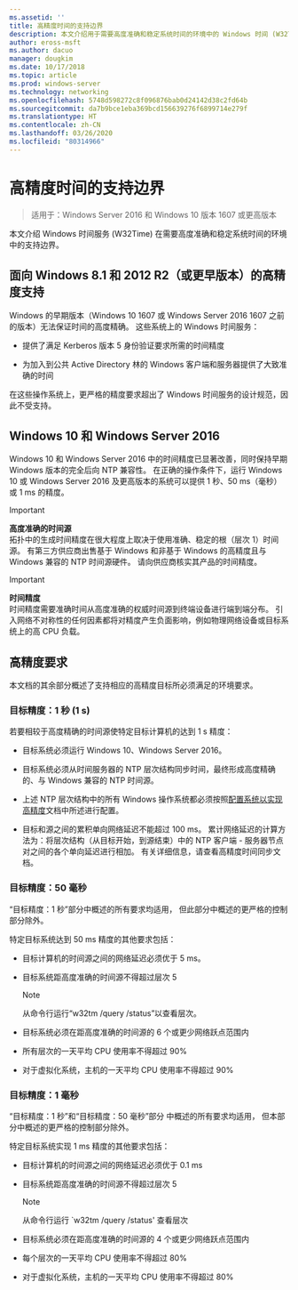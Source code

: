 ```yaml
---
ms.assetid: ''
title: 高精度时间的支持边界
description: 本文介绍用于需要高度准确和稳定系统时间的环境中的 Windows 时间 (W32Time) 服务的支持边界。
author: eross-msft
ms.author: dacuo
manager: dougkim
ms.date: 10/17/2018
ms.topic: article
ms.prod: windows-server
ms.technology: networking
ms.openlocfilehash: 5748d598272c8f096876bab0d24142d38c2fd64b
ms.sourcegitcommit: da7b9bce1eba369bcd156639276f6899714e279f
ms.translationtype: HT
ms.contentlocale: zh-CN
ms.lasthandoff: 03/26/2020
ms.locfileid: "80314966"
---
```

# <a name="support-boundary-for-high-accuracy-time"></a>高精度时间的支持边界

>适用于：Windows Server 2016 和 Windows 10 版本 1607 或更高版本

本文介绍 Windows 时间服务 (W32Time) 在需要高度准确和稳定系统时间的环境中的支持边界。

## <a name="high-accuracy-support-for-windows-81-and-2012-r2-or-prior"></a>面向 Windows 8.1 和 2012 R2（或更早版本）的高精度支持

Windows 的早期版本（Windows 10 1607 或 Windows Server 2016 1607 之前的版本）无法保证时间的高度精确。 这些系统上的 Windows 时间服务：

-   提供了满足 Kerberos 版本 5 身份验证要求所需的时间精度

-   为加入到公共 Active Directory 林的 Windows 客户端和服务器提供了大致准确的时间

在这些操作系统上，更严格的精度要求超出了 Windows 时间服务的设计规范，因此不受支持。

## <a name="windows-10-and-windows-server-2016"></a>Windows 10 和 Windows Server 2016

Windows 10 和 Windows Server 2016 中的时间精度已显著改善，同时保持早期 Windows 版本的完全后向 NTP 兼容性。 在正确的操作条件下，运行 Windows 10 或 Windows Server 2016 及更高版本的系统可以提供 1 秒、50 ms（毫秒）或 1 ms 的精度。

>[!IMPORTANT]
>**高度准确的时间源**<br>
>拓扑中的生成时间精度在很大程度上取决于使用准确、稳定的根（层次 1）时间源。 有第三方供应商出售基于 Windows 和非基于 Windows 的高精度且与 Windows 兼容的 NTP 时间源硬件。 请向供应商核实其产品的时间精度。

>[!IMPORTANT]
>**时间精度**<br>
>时间精度需要准确时间从高度准确的权威时间源到终端设备进行端到端分布。 引入网络不对称性的任何因素都将对精度产生负面影响，例如物理网络设备或目标系统上的高 CPU 负载。

## <a name="high-accuracy-requirements"></a>高精度要求

本文档的其余部分概述了支持相应的高精度目标所必须满足的环境要求。

### <a name="target-accuracy-1-second-1s"></a>目标精度：1 秒 (1 s)

若要相较于高度精确的时间源使特定目标计算机的达到 1 s 精度：

-   目标系统必须运行 Windows 10、Windows Server 2016。

-   目标系统必须从时间服务器的 NTP 层次结构同步时间，最终形成高度精确的、与 Windows 兼容的 NTP 时间源。

-   上述 NTP 层次结构中的所有 Windows 操作系统都必须按照[配置系统以实现高精度](configuring-systems-for-high-accuracy.md)文档中所述进行配置。

-   目标和源之间的累积单向网络延迟不能超过 100 ms。 累计网络延迟的计算方法为：将层次结构（从目标开始，到源结束）中的 NTP 客户端 - 服务器节点对之间的各个单向延迟进行相加。 有关详细信息，请查看高精度时间同步文档。

### <a name="target-accuracy-50-milliseconds"></a>目标精度：50 毫秒

“目标精度：1 秒”部分中概述的所有要求均适用，  但此部分中概述的更严格的控制部分除外。

特定目标系统达到 50 ms 精度的其他要求包括：

-   目标计算机的时间源之间的网络延迟必须优于 5 ms。

-   目标系统距高度准确的时间源不得超过层次 5

    >[!Note]
    >从命令行运行“w32tm /query /status”以查看层次。

-   目标系统必须在距高度准确的时间源的 6 个或更少网络跃点范围内

-   所有层次的一天平均 CPU 使用率不得超过 90%

-   对于虚拟化系统，主机的一天平均 CPU 使用率不得超过 90%

### <a name="target-accuracy-1-millisecond"></a>目标精度：1 毫秒

“目标精度：1 秒”和“目标精度：50 毫秒”部分  中概述的所有要求均适用，  但本部分中概述的更严格的控制部分除外。

特定目标系统实现 1 ms 精度的其他要求包括：

-   目标计算机的时间源之间的网络延迟必须优于 0.1 ms

-   目标系统距高度准确的时间源不得超过层次 5

    >[!Note]
    >从命令行运行 `w32tm /query /status' 查看层次

-   目标系统必须在距高度准确的时间源的 4 个或更少网络跃点范围内

-   每个层次的一天平均 CPU 使用率不得超过 80%

-   对于虚拟化系统，主机的一天平均 CPU 使用率不得超过 80%
